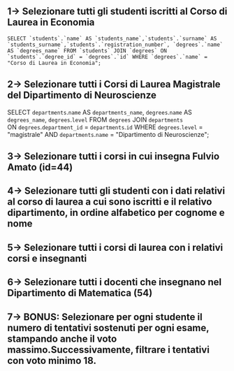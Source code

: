 ## 1-> Selezionare tutti gli studenti iscritti al Corso di Laurea in Economia
``
SELECT `students`.`name` AS `students_name`,`students`.`surname` AS `students_surname`,`students`.`registration_number`, `degrees`.`name` AS `degrees_name`
FROM `students`
JOIN `degrees`
ON `students`.`degree_id` = `degrees`.`id`
WHERE `degrees`.`name` = "Corso di Laurea in Economia";
``
## 2-> Selezionare tutti i Corsi di Laurea Magistrale del Dipartimento di Neuroscienze
SELECT `departments`.`name` AS `departments_name`, `degrees`.`name` AS `degrees_name`, `degrees`.`level` 
FROM `degrees`
JOIN `departments`	
ON `degrees`.`department_id` = `departments`.`id`
WHERE `degrees`.`level` = "magistrale"
AND `departments`.`name` = "Dipartimento di Neuroscienze";
## 3-> Selezionare tutti i corsi in cui insegna Fulvio Amato (id=44)

## 4-> Selezionare tutti gli studenti con i dati relativi al corso di laurea a cui sono iscritti e il relativo dipartimento, in ordine alfabetico per cognome e nome

## 5-> Selezionare tutti i corsi di laurea con i relativi corsi e insegnanti

## 6-> Selezionare tutti i docenti che insegnano nel Dipartimento di Matematica (54)

## 7-> BONUS: Selezionare per ogni studente il numero di tentativi sostenuti per ogni esame, stampando anche il voto massimo.Successivamente, filtrare i tentativi con voto minimo 18.

